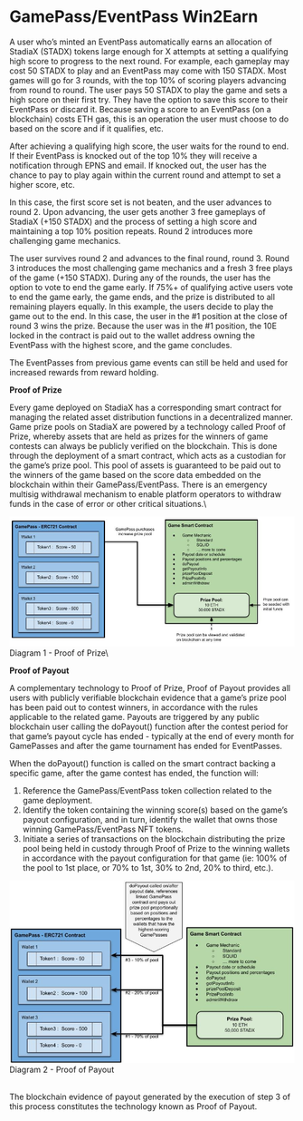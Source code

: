 # GamePass/EventPass Win2Earn

A user who’s minted an EventPass automatically earns an allocation of StadiaX (STADX) tokens large enough for X attempts at setting a qualifying high score to progress to the next round. For example, each gameplay may cost 50 STADX to play and an EventPass may come with 150 STADX. Most games will go for 3 rounds, with the top 10% of scoring players advancing from round to round. The user pays 50 STADX to play the game and sets a high score on their first try. They have the option to save this score to their EventPass or discard it. Because saving a score to an EventPass (on a blockchain) costs ETH gas, this is an operation the user must choose to do based on the score and if it qualifies, etc.

After achieving a qualifying high score, the user waits for the round to end. If their EventPass is knocked out of the top 10% they will receive a notification through EPNS and email. If knocked out, the user has the chance to pay to play again within the current round and attempt to set a higher score, etc.

In this case, the first score set is not beaten, and the user advances to round 2. Upon advancing, the user gets another 3 free gameplays of StadiaX (+150 STADX) and the process of setting a high score and maintaining a top 10% position repeats. Round 2 introduces more challenging game mechanics.&#x20;

The user survives round 2 and advances to the final round, round 3. Round 3 introduces the most challenging game mechanics and a fresh 3 free plays of the game (+150 STADX). During any of the rounds, the user has the option to vote to end the game early. If 75%+ of qualifying active users vote to end the game early, the game ends, and the prize is distributed to all remaining players equally. In this example, the users decide to play the game out to the end. In this case, the user in the #1 position at the close of round 3 wins the prize. Because the user was in the #1 position, the 10E locked in the contract is paid out to the wallet address owning the EventPass with the highest score, and the game concludes.

The EventPasses from previous game events can still be held and used for increased rewards from reward holding.

**Proof of Prize**

Every game deployed on StadiaX has a corresponding smart contract for managing the related asset distribution functions in a decentralized manner. Game prize pools on StadiaX are powered by a technology called Proof of Prize, whereby assets that are held as prizes for the winners of game contests can always be publicly verified on the blockchain. This is done through the deployment of a smart contract, which acts as a custodian for the game’s prize pool. This pool of assets is guaranteed to be paid out to the winners of the game based on the score data embedded on the blockchain within their GamePass/EventPass. There is an emergency multisig withdrawal mechanism to enable platform operators to withdraw funds in the case of error or other critical situations.\


![](<../../.gitbook/assets/Proof of Prize.jpg>)\
Diagram 1 - Proof of Prize\


**Proof of Payout**

A complementary technology to Proof of Prize, Proof of Payout provides all users with publicly verifiable blockchain evidence that a game’s prize pool has been paid out to contest winners, in accordance with the rules applicable to the related game. Payouts are triggered by any public blockchain user calling the doPayout() function after the contest period for that game’s payout cycle has ended - typically at the end of every month for GamePasses and after the game tournament has ended for EventPasses.

When the doPayout() function is called on the smart contract backing a specific game, after the game contest has ended, the function will:

1. Reference the GamePass/EventPass token collection related to the game deployment.
2. Identify the token containing the winning score(s) based on the game’s payout configuration, and in turn, identify the wallet that owns those winning GamePass/EventPass NFT tokens.
3. Initiate a series of transactions on the blockchain distributing the prize pool being held in custody through Proof of Prize to the winning wallets in accordance with the payout configuration for that game (ie: 100% of the pool to 1st place, or 70% to 1st, 30% to 2nd, 20% to third, etc.).

![](<../../.gitbook/assets/Proof of Payout.jpg>)\
Diagram 2 - Proof of Payout

\
The blockchain evidence of payout generated by the execution of step 3 of this process constitutes the technology known as Proof of Payout.
